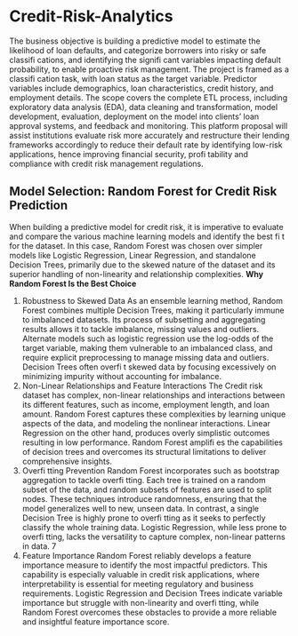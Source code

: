 # Credit-Risk-Analytics
The business objective is building a predictive model to estimate the likelihood of loan defaults, and categorize borrowers into risky or safe classifi cations, and identifying the signifi cant variables impacting default probability, to enable proactive risk management. The project is framed as a classifi cation task, with loan status as the target variable. Predictor variables include demographics, loan characteristics, credit history, and employment details. The scope covers the complete ETL process, including exploratory data analysis (EDA), data cleaning and transformation, model development, evaluation, deployment on the model into clients’ loan approval systems, and feedback and monitoring. This platform proposal will assist institutions evaluate risk more accurately and restructure their lending frameworks accordingly to reduce their default rate by identifying low-risk applications, hence improving financial security, profi tability and compliance with credit risk management regulations.
## Model Selection: Random Forest for Credit Risk Prediction
When building a predictive model for credit risk, it is imperative to evaluate and compare the various machine learning models and identify the best fi t for the dataset. In this case, Random Forest was chosen over simpler models like Logistic Regression, Linear Regression, and standalone Decision Trees, primarily due to the skewed nature of the dataset and its superior handling of non-linearity and relationship complexities.
<b>Why Random Forest Is the Best Choice</b>
1. Robustness to Skewed Data As an ensemble learning method, Random Forest combines multiple Decision Trees, making it particularly immune to imbalanced datasets. Its process of subsetting and aggregating results allows it to tackle imbalance, missing values and outliers. Alternate models such as logistic regression use the log-odds of the target variable, making them vulnerable to an imbalanced class, and require explicit preprocessing to manage missing data and outliers. Decision Trees often overfi t skewed data by focusing excessively on minimizing impurity without accounting for imbalance.
2. Non-Linear Relationships and Feature Interactions The Credit risk dataset has complex, non-linear relationships and interactions between its different features, such as income, employment length, and loan amount. Random Forest captures these complexities by learning unique aspects of the data, and modeling the nonlinear interactions. Linear Regression on the other hand, produces overly simplistic outcomes resulting in low performance. Random Forest amplifi es the capabilities of decision trees and overcomes its structural limitations to deliver comprehensive insights.
3. Overfi tting Prevention Random Forest incorporates such as bootstrap aggregation to tackle overfi tting. Each tree is trained on a random subset of the data, and random subsets of features are used to split nodes. These techniques introduce randomness, ensuring that the model generalizes well to new, unseen data. In contrast, a single Decision Tree is highly prone to overfi tting as it seeks to perfectly classify the whole training data. Logistic Regression, while less prone to overfi tting, lacks the versatility to capture complex, non-linear patterns in data. 7
4. Feature Importance Random Forest reliably develops a feature importance measure to identify the most impactful predictors. This capability is especially valuable in credit risk applications, where interpretability is essential for meeting regulatory and business requirements. Logistic Regression and Decision Trees indicate variable importance but struggle with non-linearity and overfi tting, while Random Forest overcomes these obstacles to provide a more reliable and insightful feature importance score.

